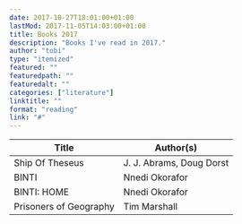 ```yaml
---
date: 2017-10-27T18:01:00+01:00
lastMod: 2017-11-05T14:03:00+01:00
title: Books 2017
description: "Books I've read in 2017."
author: "tobi"
type: "itemized"
featured: ""
featuredpath: ""
featuredalt: ""
categories: ["literature"]
linktitle: ""
format: "reading"
link: "#"
---
```


| Title                  | Author(s)                |
|------------------------|--------------------------|
| Ship Of Theseus        | J. J. Abrams, Doug Dorst |
| BINTI                  | Nnedi Okorafor           |
| BINTI: HOME            | Nnedi Okorafor           |
| Prisoners of Geography | Tim Marshall             |
